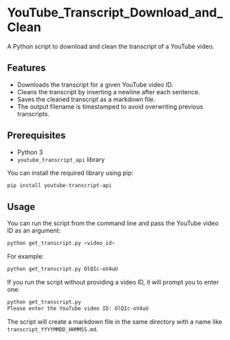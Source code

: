# YouTube_Transcript_Download_and_Clean

A Python script to download and clean the transcript of a YouTube video.

## Features

- Downloads the transcript for a given YouTube video ID.
- Cleans the transcript by inserting a newline after each sentence.
- Saves the cleaned transcript as a markdown file.
- The output filename is timestamped to avoid overwriting previous transcripts.

## Prerequisites

- Python 3
- `youtube_transcript_api` library

You can install the required library using pip:
```bash
pip install youtube-transcript-api
```

## Usage

You can run the script from the command line and pass the YouTube video ID as an argument:

```bash
python get_transcript.py <video_id>
```

For example:
```bash
python get_transcript.py OlQIc-oV4uU
```

If you run the script without providing a video ID, it will prompt you to enter one:

```bash
python get_transcript.py
Please enter the YouTube video ID: OlQIc-oV4uU
```

The script will create a markdown file in the same directory with a name like `transcript_YYYYMMDD_HHMMSS.md`.